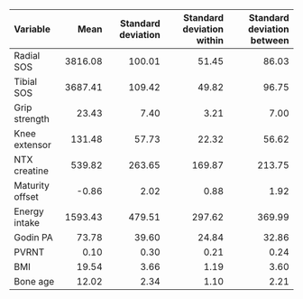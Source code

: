 





| Variable      | Mean                 | Standard deviation  | Standard deviation within  | Standard deviation between   |          
|:--------------|------------------:|-------------------:|-------------------:|-------------------:|
| Radial SOS    | 3816.08 | 100.01 | 51.45 | 86.03 |
| Tibial SOS    | 3687.41 | 109.42 | 49.82 | 96.75 |
| Grip strength | 23.43 | 7.40 | 3.21 | 7.00 |
| Knee extensor | 131.48 | 57.73 | 22.32 | 56.62 |
| NTX creatine  | 539.82 | 263.65 | 169.87 | 213.75 |
| Maturity offset | -0.86 | 2.02 | 0.88 | 1.92 |
| Energy intake | 1593.43 | 479.51 | 297.62 | 369.99 |
| Godin PA      | 73.78 | 39.60 | 24.84 | 32.86 |
| PVRNT         | 0.10 | 0.30 | 0.21 | 0.24 |
| BMI           | 19.54 | 3.66 | 1.19 | 3.60 |
| Bone age      | 12.02 | 2.34 | 1.10 | 2.21 |
